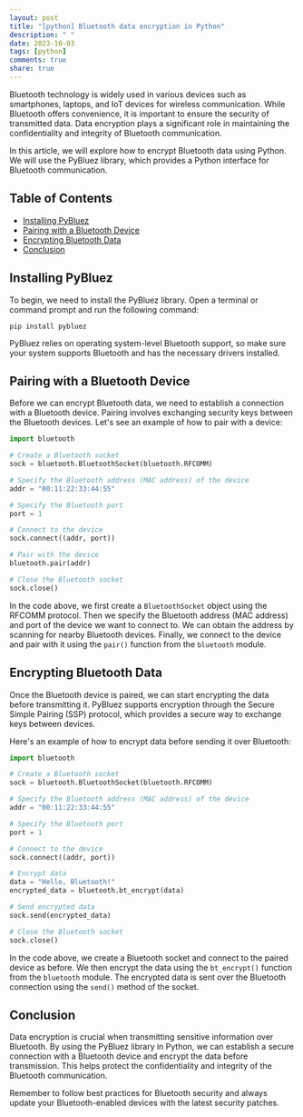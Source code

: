 ```yaml
---
layout: post
title: "[python] Bluetooth data encryption in Python"
description: " "
date: 2023-10-03
tags: [python]
comments: true
share: true
---
```


Bluetooth technology is widely used in various devices such as smartphones, laptops, and IoT devices for wireless communication. While Bluetooth offers convenience, it is important to ensure the security of transmitted data. Data encryption plays a significant role in maintaining the confidentiality and integrity of Bluetooth communication.

In this article, we will explore how to encrypt Bluetooth data using Python. We will use the PyBluez library, which provides a Python interface for Bluetooth communication.

## Table of Contents
- [Installing PyBluez](#installing-pybluez)
- [Pairing with a Bluetooth Device](#pairing-with-a-bluetooth-device)
- [Encrypting Bluetooth Data](#encrypting-bluetooth-data)
- [Conclusion](#conclusion)

## Installing PyBluez

To begin, we need to install the PyBluez library. Open a terminal or command prompt and run the following command:

```
pip install pybluez
```

PyBluez relies on operating system-level Bluetooth support, so make sure your system supports Bluetooth and has the necessary drivers installed.

## Pairing with a Bluetooth Device

Before we can encrypt Bluetooth data, we need to establish a connection with a Bluetooth device. Pairing involves exchanging security keys between the Bluetooth devices. Let's see an example of how to pair with a device:

```python
import bluetooth

# Create a Bluetooth socket
sock = bluetooth.BluetoothSocket(bluetooth.RFCOMM)

# Specify the Bluetooth address (MAC address) of the device
addr = "00:11:22:33:44:55"

# Specify the Bluetooth port
port = 1

# Connect to the device
sock.connect((addr, port))

# Pair with the device
bluetooth.pair(addr)

# Close the Bluetooth socket
sock.close()
```

In the code above, we first create a `BluetoothSocket` object using the RFCOMM protocol. Then we specify the Bluetooth address (MAC address) and port of the device we want to connect to. We can obtain the address by scanning for nearby Bluetooth devices. Finally, we connect to the device and pair with it using the `pair()` function from the `bluetooth` module.

## Encrypting Bluetooth Data

Once the Bluetooth device is paired, we can start encrypting the data before transmitting it. PyBluez supports encryption through the Secure Simple Pairing (SSP) protocol, which provides a secure way to exchange keys between devices.

Here's an example of how to encrypt data before sending it over Bluetooth:

```python
import bluetooth

# Create a Bluetooth socket
sock = bluetooth.BluetoothSocket(bluetooth.RFCOMM)

# Specify the Bluetooth address (MAC address) of the device
addr = "00:11:22:33:44:55"

# Specify the Bluetooth port
port = 1

# Connect to the device
sock.connect((addr, port))

# Encrypt data
data = "Hello, Bluetooth!"
encrypted_data = bluetooth.bt_encrypt(data)

# Send encrypted data
sock.send(encrypted_data)

# Close the Bluetooth socket
sock.close()
```

In the code above, we create a Bluetooth socket and connect to the paired device as before. We then encrypt the data using the `bt_encrypt()` function from the `bluetooth` module. The encrypted data is sent over the Bluetooth connection using the `send()` method of the socket.

## Conclusion

Data encryption is crucial when transmitting sensitive information over Bluetooth. By using the PyBluez library in Python, we can establish a secure connection with a Bluetooth device and encrypt the data before transmission. This helps protect the confidentiality and integrity of the Bluetooth communication.

Remember to follow best practices for Bluetooth security and always update your Bluetooth-enabled devices with the latest security patches.